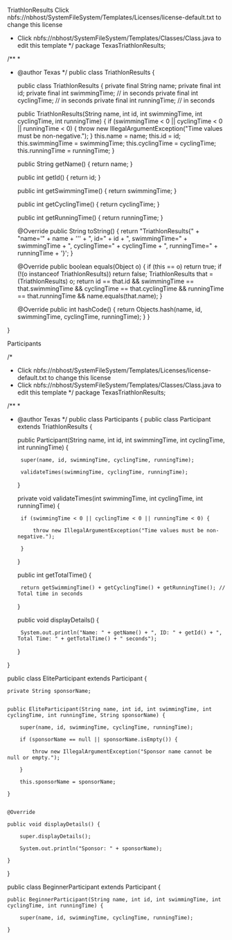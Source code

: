 TriathlonResults
Click nbfs://nbhost/SystemFileSystem/Templates/Licenses/license-default.txt to change this license
 * Click nbfs://nbhost/SystemFileSystem/Templates/Classes/Class.java to edit this template
 */
package TexasTriathlonResults;

/**
 *
 * @author Texas
 */
public class TriathlonResults {
    
     public class TriathlonResults 
     {
    private final String name;
    private final int id;
    private final int swimmingTime; // in seconds
    private final int cyclingTime;   // in seconds
    private final int runningTime;   // in seconds

    public TriathlonResults(String name, int id, int swimmingTime, int cyclingTime, int runningTime) {
        if (swimmingTime < 0 || cyclingTime < 0 || runningTime < 0) {
            throw new IllegalArgumentException("Time values must be non-negative.");
        }
        this.name = name;
        this.id = id;
        this.swimmingTime = swimmingTime;
        this.cyclingTime = cyclingTime;
        this.runningTime = runningTime;
    }

    public String getName() {
        return name;
    }

    public int getId() {
        return id;
    }

    public int getSwimmingTime() {
        return swimmingTime;
    }

    public int getCyclingTime() {
        return cyclingTime;
    }

    public int getRunningTime() {
        return runningTime;
    }

    @Override
    public String toString() {
        return "TriathlonResults{" +
                "name='" + name + '\'' +
                ", id=" + id +
                ", swimmingTime=" + swimmingTime +
                ", cyclingTime=" + cyclingTime +
                ", runningTime=" + runningTime +
                '}';
    }

    @Override
    public boolean equals(Object o) {
        if (this == o) return true;
        if (!(o instanceof TriathlonResults)) return false;
        TriathlonResults that = (TriathlonResults) o;
        return id == that.id &&
                swimmingTime == that.swimmingTime &&
                cyclingTime == that.cyclingTime &&
                runningTime == that.runningTime &&
                name.equals(that.name);
    }

    @Override
    public int hashCode() {
        return Objects.hash(name, id, swimmingTime, cyclingTime, runningTime);
    }
}


}




Participants

/*
 * Click nbfs://nbhost/SystemFileSystem/Templates/Licenses/license-default.txt to change this license
 * Click nbfs://nbhost/SystemFileSystem/Templates/Classes/Class.java to edit this template
 */
package TexasTriathlonResults;

/**
 *
 * @author Texas
 */
public class Participants {
    public class Participant extends TriathlonResults {

    public Participant(String name, int id, int swimmingTime, int cyclingTime, int runningTime) {

        super(name, id, swimmingTime, cyclingTime, runningTime);

        validateTimes(swimmingTime, cyclingTime, runningTime);

    }


    private void validateTimes(int swimmingTime, int cyclingTime, int runningTime) {

        if (swimmingTime < 0 || cyclingTime < 0 || runningTime < 0) {

            throw new IllegalArgumentException("Time values must be non-negative.");

        }

    }


    public int getTotalTime() {

        return getSwimmingTime() + getCyclingTime() + getRunningTime(); // Total time in seconds

    }


    public void displayDetails() {

        System.out.println("Name: " + getName() + ", ID: " + getId() + ", Total Time: " + getTotalTime() + " seconds");

    }

}


public class EliteParticipant extends Participant {

    private String sponsorName;


    public EliteParticipant(String name, int id, int swimmingTime, int cyclingTime, int runningTime, String sponsorName) {

        super(name, id, swimmingTime, cyclingTime, runningTime);

        if (sponsorName == null || sponsorName.isEmpty()) {

            throw new IllegalArgumentException("Sponsor name cannot be null or empty.");

        }

        this.sponsorName = sponsorName;

    }


    @Override

    public void displayDetails() {

        super.displayDetails();

        System.out.println("Sponsor: " + sponsorName);

    }

}


public class BeginnerParticipant extends Participant {

    public BeginnerParticipant(String name, int id, int swimmingTime, int cyclingTime, int runningTime) {

        super(name, id, swimmingTime, cyclingTime, runningTime);

    }
